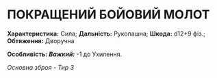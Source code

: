 ﻿# ПОКРАЩЕНИЙ БОЙОВИЙ МОЛОТ

**Характеристика:** Сила; **Дальність:** Рукопашна; **Шкода:** d12+9 фіз.; **Обтяження:** Дворучна

**Особливість:** ***Важкий:*** -1 до Ухилення.

*Основна зброя - Тир 3*